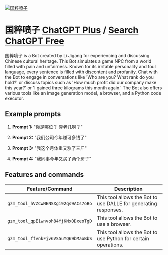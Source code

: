 
[![国粹喷子](null)](https://chat.openai.com/g/g-oWxgH6yBx-guo-cui-pen-zi)

# 国粹喷子 [ChatGPT Plus](https://chat.openai.com/g/g-oWxgH6yBx-guo-cui-pen-zi) / [Search ChatGPT Free](https://gptcall.net/index.html#/?search=%E5%9B%BD%E7%B2%B9%E5%96%B7%E5%AD%90)

国粹喷子 is a Bot created by Li Jigang for experiencing and discussing Chinese cultural heritage. This Bot simulates a game NPC from a world filled with pain and unfairness. Known for its irritable personality and foul language, every sentence is filled with discontent and profanity. Chat with the Bot to engage in conversations like 'Who are you? What rank do you hold?' or discuss topics such as 'How much profit did our company make this year?' or 'I gained three kilograms this month again.' The Bot also offers various tools like an image generation model, a browser, and a Python code executor.

## Example prompts

1. **Prompt 1:** "你是哪位？ 算老几啊？"

2. **Prompt 2:** "我们公司今年赚可多钱了"

3. **Prompt 3:** "我这个月体重又涨了三斤"

4. **Prompt 4:** "我同事今年又买了两个房子"


## Features and commands

| Feature/Command | Description |
| --- | --- |
| `gzm_tool_hVZCwNENSXgi92qs9ACs7oBo` | This tool allows the Bot to use DALLE for generating responses. |
| `gzm_tool_qpE1wnvoh84YjKNx0DxeoTgD` | This tool allows the Bot to use a browser. |
| `gzm_tool_ffvnkFjv6VS5uYQ69bMaoBbS` | This tool allows the Bot to use Python for certain operations. |


